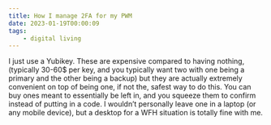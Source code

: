 ```yaml
---
title: How I manage 2FA for my PWM
date: 2023-01-19T00:00:09
tags:
    - digital living
---
```


I just use a Yubikey. These are expensive compared to having nothing, (typically 30-60$ per key, and you typically want two with one being a primary and the other being a backup) but they are actually extremely convenient on top of being one, if not the, safest way to do this. You can buy ones meant to essentially be left in, and you squeeze them to confirm instead of putting in a code. I wouldn’t personally leave one in a laptop (or any mobile device), but a desktop for a WFH situation is totally fine with me. 
